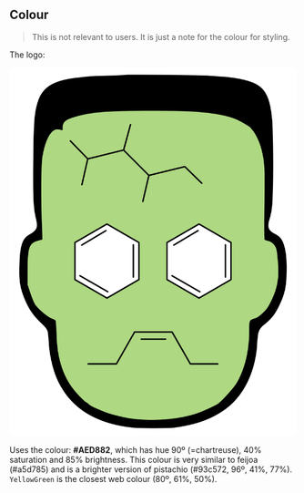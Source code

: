 ## Colour

> This is not relevant to users. It is just a note for the colour for styling.

The logo:

![logo](../../images/logo_v2.png)

Uses the colour: **#AED882**, which has hue 90º (=chartreuse), 40% saturation and 85% brightness.
This colour is very similar to feijoa (#a5d785) and is a brighter version of pistachio (#93c572, 96º, 41%, 77%).
`YellowGreen` is the closest web colour (80º, 61%, 50%).

